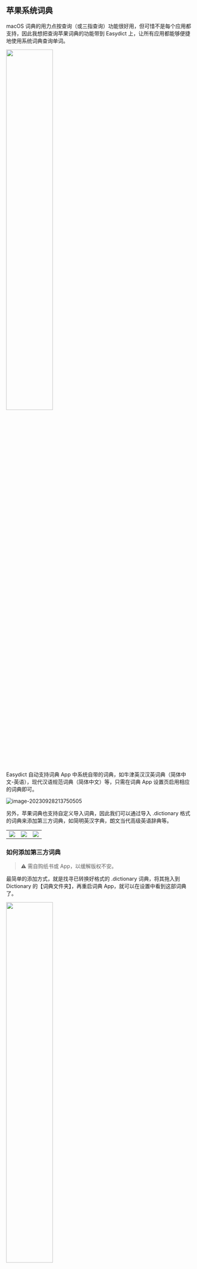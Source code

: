 ## 苹果系统词典


macOS 词典的用力点按查询（或三指查询）功能很好用，但可惜不是每个应用都支持，因此我想把查询苹果词典的功能带到 Easydict 上，让所有应用都能够便捷地使用系统词典查询单词。

<div>
  <img src="https://raw.githubusercontent.com/tisfeng/ImageBed/main/uPic/HHp1I2-1695911764.png" width="50%" />
</div>
Easydict 自动支持词典 App 中系统自带的词典，如牛津英汉汉英词典（简体中文-英语），现代汉语规范词典（简体中文）等，只需在词典 App 设置页启用相应的词典即可。

![image-20230928213750505](https://raw.githubusercontent.com/tisfeng/ImageBed/main/uPic/image-20230928213750505-1695908270.png)



另外，苹果词典也支持自定义导入词典，因此我们可以通过导入 .dictionary 格式的词典来添加第三方词典，如简明英汉字典，朗文当代高级英语辞典等。

<table>
    <td> <img src="https://raw.githubusercontent.com/tisfeng/ImageBed/main/uPic/image-20230928231225548-1695913945.png">
    <td> <img src="https://raw.githubusercontent.com/tisfeng/ImageBed/main/uPic/image-20230928231345494-1695914025.png">
    <td> <img src="https://raw.githubusercontent.com/tisfeng/ImageBed/main/uPic/cQmL6r-1695958154.png">
</table>

### 如何添加第三方词典

> ⚠️ 需自购纸书或 App，以缓解版权不安。

最简单的添加方式，就是找寻已转换好格式的 .dictionary 词典，将其拖入到 Dictionary 的【词典文件夹】，再重启词典 App，就可以在设置中看到这部词典了。

<div>
  <img src="https://raw.githubusercontent.com/tisfeng/ImageBed/main/uPic/image-20230928224622274-1695912382.png
" width="50%" />
</div>
为方便大家使用，我已经制作了几部 .dictionary 词典，放在天翼云盘上，直接下载即可用。

对于朗文、柯林斯和牛津，这三本大块头词典都很好，但由于内容实在太过丰富，可能会影响 Easydict 查询加载速度，因此建议选择一本自己喜欢的就好。

|             词典              | 类型 |                             来源                             |                  .dictionary 下载                   |
| :---------------------------: | ---- | :----------------------------------------------------------: | :-------------------------------------------------: |
|         简明英汉字典          | 中英 |       [GitHub](https://github.com/skywind3000/ECDICT)        | https://cloud.189.cn/t/aIFRNnBF7j6v（访问码：3b2r） |
|         有道词语辨析          | 中英 | [freemdict](https://downloads.freemdict.com/%E5%B0%9A%E6%9C%AA%E6%95%B4%E7%90%86/%E5%85%B1%E4%BA%AB2020.5.11/qwjs/39_%E6%9C%89%E9%81%93%E8%AF%8D%E8%AF%AD%E8%BE%A8%E6%9E%90/) | https://cloud.189.cn/t/f6NFBbBrU7ba（访问码：sgl5） |
|            大辞海             | 中文 |           [mdict](https://mdict.org/post/dacihai/)           | https://cloud.189.cn/t/nuuuYriMfiqi（访问码：yvi2） |
|     朗文当代高级英语辞典      | 中英 |            [v2ex](https://www.v2ex.com/t/907272)             | https://cloud.189.cn/t/2EZ7javyIZr2（访问码：vlm3） |
|      柯林斯高阶英汉双解       | 中英 | [《柯林斯双解》for macOS](https://placeless.net/blog/macos-dictionaries) | https://cloud.189.cn/t/yyyUvmzQzIr2（访问码：j3kf） |
| 牛津高阶英汉双解词典（第8版） | 中英 |        [简书](https://www.jianshu.com/p/e279d4a979fa)        | https://cloud.189.cn/t/7FNnYjf2qeuy（访问码：1hlz） |
|   牛津高阶英汉双解词典（8）   | 中英 |                 来源不详，css 是我自己修改的                 | https://cloud.189.cn/t/7FVn6f6Vf2yq（访问码：ebd6） |

### 简明英汉字典

![image-20231001175045564](https://raw.githubusercontent.com/tisfeng/ImageBed/main/uPic/image-20231001175045564-1696153845.png)

### 有道词语辨析

![image-20231001182349593](https://raw.githubusercontent.com/tisfeng/ImageBed/main/uPic/image-20231001182349593-1696155829.png)

### 大辞海

<table>
    <td> <img src="https://raw.githubusercontent.com/tisfeng/ImageBed/main/uPic/image-20231001215418606-1696168458.png">
    <td> <img src="https://raw.githubusercontent.com/tisfeng/ImageBed/main/uPic/aQ8tkW-1696168533.png">
</table>

### 朗文当代高级英语辞典

![image-20231001184055245](https://raw.githubusercontent.com/tisfeng/ImageBed/main/uPic/image-20231001184055245-1696156855.png)

### 柯林斯英汉双解

![image-20231001184454574](https://raw.githubusercontent.com/tisfeng/ImageBed/main/uPic/image-20231001184454574-1696157094.png)

### 牛津高阶英汉双解词典（第8版）

![image-20231001185812289](https://raw.githubusercontent.com/tisfeng/ImageBed/main/uPic/image-20231001185812289-1696157892.png)

### 牛津高阶英汉双解词典（8）

词典的来源记不清了，这个 css 是我之前学习制作字典时自己调的，内部 `DefaultStyle.css` 有详细注释，初学者如果想尝试自定义、美化词典界面，可以从这个 css 开始。

![image-20231001190542557](https://raw.githubusercontent.com/tisfeng/ImageBed/main/uPic/image-20231001190542557-1696158342.png)

### 参考

- [《柯林斯双解》for macOS](https://placeless.net/blog/macos-dictionaries)
- [Mdict to macOS Dictionary转换笔记](https://kaihao.io/2018/mdict-to-macos-dictionary/)
